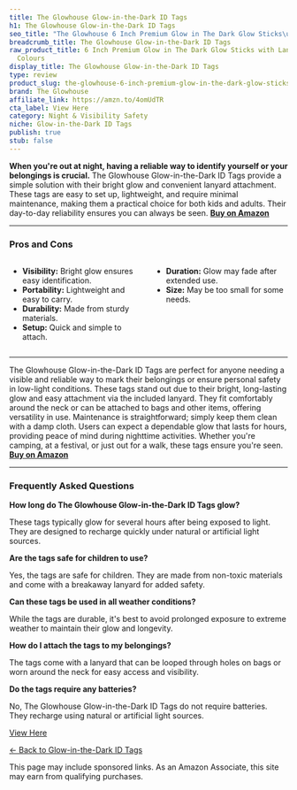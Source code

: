 ```yaml
---
title: The Glowhouse Glow-in-the-Dark ID Tags
h1: The Glowhouse Glow-in-the-Dark ID Tags
seo_title: "The Glowhouse 6 Inch Premium Glow in The Dark Glow Sticks\u2026"
breadcrumb_title: The Glowhouse Glow-in-the-Dark ID Tags
raw_product_title: 6 Inch Premium Glow in The Dark Glow Sticks with Lanyard Assorted
  Colours
display_title: The Glowhouse Glow-in-the-Dark ID Tags
type: review
product_slug: the-glowhouse-6-inch-premium-glow-in-the-dark-glow-sticks-with-lanyard-e81e2f44
brand: The Glowhouse
affiliate_link: https://amzn.to/4omUdTR
cta_label: View Here
category: Night & Visibility Safety
niche: Glow-in-the-Dark ID Tags
publish: true
stub: false
---
```


<div id="intro" class="full-width">
  <p><strong>When you're out at night, having a reliable way to identify yourself or your belongings is crucial.</strong> The Glowhouse Glow-in-the-Dark ID Tags provide a simple solution with their bright glow and convenient lanyard attachment. These tags are easy to set up, lightweight, and require minimal maintenance, making them a practical choice for both kids and adults. Their day-to-day reliability ensures you can always be seen. <a href="https://amzn.to/4omUdTR" rel="nofollow sponsored noopener" target="_blank"><strong>Buy on Amazon</strong></a></p>
</div>

<hr />
<h3 id="pros-cons">Pros and Cons</h3>
<div class="pc-grid" style="display:grid;grid-template-columns:1fr 1fr;gap:16px;">
  <ul>
    <li><strong>Visibility:</strong> Bright glow ensures easy identification.</li>
    <li><strong>Portability:</strong> Lightweight and easy to carry.</li>
    <li><strong>Durability:</strong> Made from sturdy materials.</li>
    <li><strong>Setup:</strong> Quick and simple to attach.</li>
  </ul>
  <ul>
    <li><strong>Duration:</strong> Glow may fade after extended use.</li>
    <li><strong>Size:</strong> May be too small for some needs.</li>
  </ul>
</div>
<hr />

<div class="full-width">
  <p>The Glowhouse Glow-in-the-Dark ID Tags are perfect for anyone needing a visible and reliable way to mark their belongings or ensure personal safety in low-light conditions. These tags stand out due to their bright, long-lasting glow and easy attachment via the included lanyard. They fit comfortably around the neck or can be attached to bags and other items, offering versatility in use. Maintenance is straightforward; simply keep them clean with a damp cloth. Users can expect a dependable glow that lasts for hours, providing peace of mind during nighttime activities. Whether you're camping, at a festival, or just out for a walk, these tags ensure you're seen. <a href="https://amzn.to/4omUdTR" rel="nofollow sponsored noopener" target="_blank"><strong>Buy on Amazon</strong></a></p>
</div>

<hr />
<h3 id="faqs">Frequently Asked Questions</h3>

<p><strong>How long do The Glowhouse Glow-in-the-Dark ID Tags glow?</strong></p>
<p>These tags typically glow for several hours after being exposed to light. They are designed to recharge quickly under natural or artificial light sources.</p>

<p><strong>Are the tags safe for children to use?</strong></p>
<p>Yes, the tags are safe for children. They are made from non-toxic materials and come with a breakaway lanyard for added safety.</p>

<p><strong>Can these tags be used in all weather conditions?</strong></p>
<p>While the tags are durable, it's best to avoid prolonged exposure to extreme weather to maintain their glow and longevity.</p>

<p><strong>How do I attach the tags to my belongings?</strong></p>
<p>The tags come with a lanyard that can be looped through holes on bags or worn around the neck for easy access and visibility.</p>

<p><strong>Do the tags require any batteries?</strong></p>
<p>No, The Glowhouse Glow-in-the-Dark ID Tags do not require batteries. They recharge using natural or artificial light sources.</p>
<p><a class="btn" href="https://amzn.to/4omUdTR" target="_blank" rel="nofollow sponsored noopener">View Here</a></p>
<p><a href="/roundups/night-visibility-safety/glow-in-the-dark-id-tags/">← Back to Glow-in-the-Dark ID Tags</a></p>
<aside class="disclosure">This page may include sponsored links. As an Amazon Associate, this site may earn from qualifying purchases.</aside>
